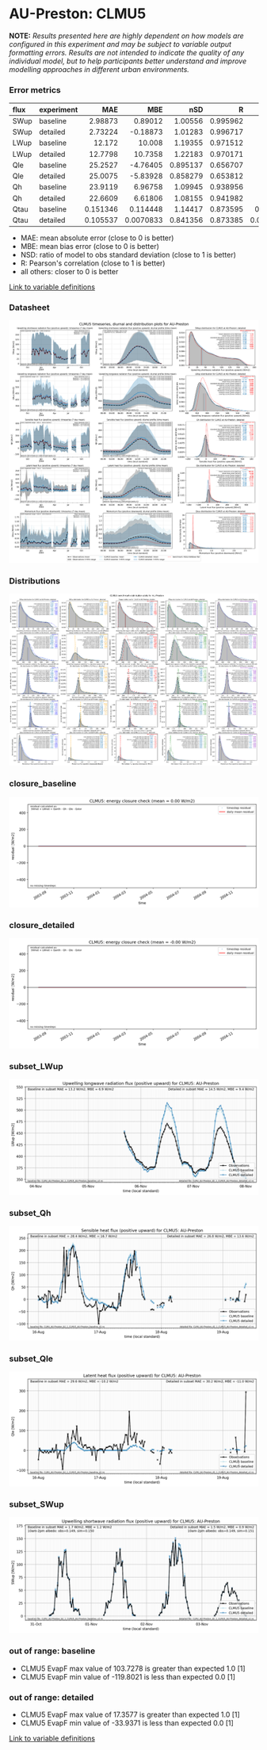 # AU-Preston: CLMU5

**NOTE:** *Results presented here are highly dependent on how models are configured in this experiment and may be subject to variable output formatting errors. Results are not intended to indicate the quality of any individual model, but to help participants better understand and improve modelling approaches in different urban environments.*

### Error metrics

| flux   | experiment   |       MAE |        MBE |      nSD |        R |         5th |      95th |     cRMSE |       AMBE |      1-nSD |       1-R |   nSkewness |   nKurtosis |   Overlap |
|:-------|:-------------|----------:|-----------:|---------:|---------:|------------:|----------:|----------:|-----------:|-----------:|----------:|------------:|------------:|----------:|
| SWup   | baseline     |  2.98873  |  0.89012   | 1.00556  | 0.995962 |  0.473557   |  0.18087  | 0.0902818 |  0.89012   | 0.00555894 | 0.0040375 |   0.0870861 |   0.189543  | 0.0644101 |
| SWup   | detailed     |  2.73224  | -0.18873   | 1.01283  | 0.996717 |  0.536132   |  2.2551   | 0.0825473 |  0.18873   | 0.0128307  | 0.0032826 |   0.0250226 |   0.0472822 | 0.0593473 |
| LWup   | baseline     | 12.172    | 10.008     | 1.19355  | 0.971512 |  5.3455     | 34.0293   | 0.324751  | 10.008     | 0.193546   | 0.0284878 |   0.167571  |   0.192316  | 0.098693  |
| LWup   | detailed     | 12.7798   | 10.7358    | 1.22183  | 0.970171 |  4.53547    | 38.0317   | 0.349431  | 10.7358    | 0.221833   | 0.029829  |   0.161996  |   0.168077  | 0.096566  |
| Qle    | baseline     | 25.2527   | -4.76405   | 0.895137 | 0.656707 | 11.815      |  3.06915  | 0.790939  |  4.76405   | 0.104863   | 0.343293  |   0.191735  |   0.294414  | 0.280862  |
| Qle    | detailed     | 25.0075   | -5.83928   | 0.858279 | 0.653812 | 11.3771     |  1.36574  | 0.783796  |  5.83928   | 0.141721   | 0.346188  |   0.151742  |   0.356128  | 0.271583  |
| Qh     | baseline     | 23.9119   |  6.96758   | 1.09945  | 0.938956 |  4.723      | 27.9332   | 0.379632  |  6.96758   | 0.0994501  | 0.0610441 |   0.12341   |   0.33988   | 0.125539  |
| Qh     | detailed     | 22.6609   |  6.61806   | 1.08155  | 0.941982 |  2.68792    | 24.153    | 0.363523  |  6.61806   | 0.0815462  | 0.0580184 |   0.111991  |   0.338938  | 0.121425  |
| Qtau   | baseline     |  0.151346 |  0.114448  | 1.14417  | 0.873595 |  0.0146169  |  0.168619 | 0.556816  |  0.114448  | 0.144174   | 0.126405  |   0.154043  |   0.190802  | 0.174692  |
| Qtau   | detailed     |  0.105537 |  0.0070833 | 0.841356 | 0.873385 |  0.00899506 |  0.134658 | 0.488082  |  0.0070833 | 0.158644   | 0.126615  |   0.162371  |   0.216998  | 0.107212  |

 - MAE: mean absolute error (close to 0 is better)
 - MBE: mean bias error (close to 0 is better)
 - NSD: ratio of model to obs standard deviation (close to 1 is better)
 - R: Pearson's correlation (close to 1 is better)
 - all others: closer to 0 is better

[Link to variable definitions](../modelattrs/variable_definitions.md)

### <a name="datasheet"></a>Datasheet
[![CLMU5_AU-Preston_Datasheet.png](CLMU5_AU-Preston_Datasheet.png)](CLMU5_AU-Preston_Datasheet.png)

### <a name="distributions"></a>Distributions
[![CLMU5_AU-Preston_Distributions.png](CLMU5_AU-Preston_Distributions.png)](CLMU5_AU-Preston_Distributions.png)

### <a name="closure_baseline"></a>closure_baseline
[![CLMU5_AU-Preston_closure_baseline.png](CLMU5_AU-Preston_closure_baseline.png)](CLMU5_AU-Preston_closure_baseline.png)

### <a name="closure_detailed"></a>closure_detailed
[![CLMU5_AU-Preston_closure_detailed.png](CLMU5_AU-Preston_closure_detailed.png)](CLMU5_AU-Preston_closure_detailed.png)

### <a name="subset_lwup"></a>subset_LWup
[![CLMU5_AU-Preston_subset_LWup.png](CLMU5_AU-Preston_subset_LWup.png)](CLMU5_AU-Preston_subset_LWup.png)

### <a name="subset_qh"></a>subset_Qh
[![CLMU5_AU-Preston_subset_Qh.png](CLMU5_AU-Preston_subset_Qh.png)](CLMU5_AU-Preston_subset_Qh.png)

### <a name="subset_qle"></a>subset_Qle
[![CLMU5_AU-Preston_subset_Qle.png](CLMU5_AU-Preston_subset_Qle.png)](CLMU5_AU-Preston_subset_Qle.png)

### <a name="subset_swup"></a>subset_SWup
[![CLMU5_AU-Preston_subset_SWup.png](CLMU5_AU-Preston_subset_SWup.png)](CLMU5_AU-Preston_subset_SWup.png)

### out of range: baseline

 - CLMU5 EvapF max value of 103.7278 is greater than expected 1.0 [1]
 - CLMU5 EvapF min value of -119.8021 is less than expected 0.0 [1]

### out of range: detailed

 - CLMU5 EvapF max value of 17.3577 is greater than expected 1.0 [1]
 - CLMU5 EvapF min value of -33.9371 is less than expected 0.0 [1]


[Link to variable definitions](../modelattrs/variable_definitions.md)

